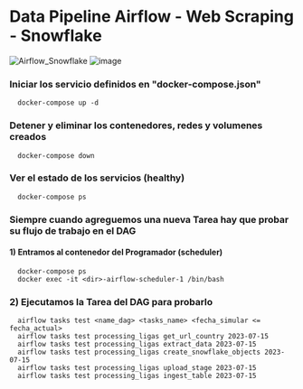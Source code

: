 # Data Pipeline Airflow - Web Scraping - Snowflake
![Airflow_Snowflake](https://github.com/CarlosGil2001/data-pipelines-apache-airflow/assets/101606140/c96b8cbf-0773-4e2e-9073-254e4a74fabe)
![image](https://github.com/CarlosGil2001/data-pipelines-apache-airflow/assets/101606140/769d7fa7-da0b-49df-bbf5-e10aa32ab13d)

### Iniciar los servicio definidos en "docker-compose.json"
      docker-compose up -d

### Detener y eliminar los contenedores, redes y volumenes creados
      docker-compose down

### Ver el estado de los servicios (healthy)
      docker-compose ps


### Siempre cuando agreguemos una nueva Tarea hay que probar su flujo de trabajo en el DAG

#### 1) Entramos al contenedor del Programador (scheduler)
      docker-compose ps
      docker exec -it <dir>-airflow-scheduler-1 /bin/bash

### 2) Ejecutamos la Tarea del DAG para probarlo
      airflow tasks test <name_dag> <tasks_name> <fecha_simular <= fecha_actual>
      airflow tasks test processing_ligas get_url_country 2023-07-15
      airflow tasks test processing_ligas extract_data 2023-07-15
      airflow tasks test processing_ligas create_snowflake_objects 2023-07-15
      airflow tasks test processing_ligas upload_stage 2023-07-15
      airflow tasks test processing_ligas ingest_table 2023-07-15
